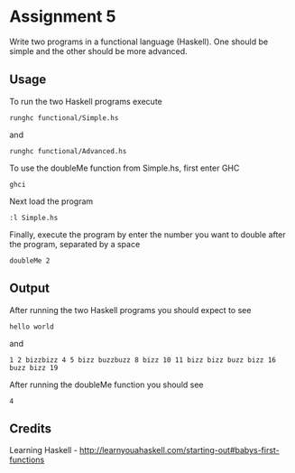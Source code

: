 # Assignment 5
Write two programs in a functional language (Haskell). One should be simple and the other should be more advanced. 


## Usage

To run the two Haskell programs execute
```
runghc functional/Simple.hs
```
and
```
runghc functional/Advanced.hs
```
To use the doubleMe function from Simple.hs, first enter GHC
```
ghci
```
Next load the program
```
:l Simple.hs
```
Finally, execute the program by enter the number you want to double after the program, separated by a space
```
doubleMe 2
```

## Output
After running the two Haskell programs you should expect to see
```
hello world
```
and
```
1 2 bizzbizz 4 5 bizz buzzbuzz 8 bizz 10 11 bizz bizz buzz bizz 16 buzz bizz 19
```

After running the doubleMe function you should see
```
4
```

## Credits
Learning Haskell - http://learnyouahaskell.com/starting-out#babys-first-functions